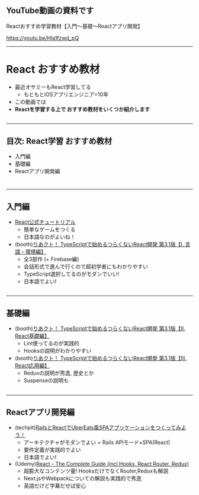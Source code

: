 ## YouTube動画の資料です
Reactおすすめ学習教材【入門〜基礎〜Reactアプリ開発】

https://youtu.be/Hla1fzwd_pQ


---
# React おすすめ教材

- 最近オサミーもReact学習してる
  - もともとiOSアプリエンジニア=10年
- この動画では
- **Reactを学習する上で おすすめ教材をいくつか紹介します**
##
##
##
##
##
##

---
## 目次: React学習 おすすめ教材
- 入門編
- 基礎編
- Reactアプリ開発編
##
##
##
##
##
##
#

---

## 入門編
- [React公式チュートリアル](https://ja.reactjs.org/tutorial/tutorial.html)
  - 簡単なゲームをつくる
  - 日本語なのがよいね！
- (booth)[りあクト！ TypeScriptで始めるつらくないReact開発 第3.1版【Ⅰ. 言語・環境編】](https://oukayuka.booth.pm/items/2368045)
  - 全3部作 (+ Firebase編)
  - 会話形式で進んで行くので超初学者にもわかりやすい
  - TypeScript選択してるのがモダンでいい!
  - 日本語でよい!
##
##
##

---

## 基礎編
- (booth)[りあクト！ TypeScriptで始めるつらくないReact開発 第3.1版【Ⅱ. React基礎編】](https://oukayuka.booth.pm/items/2368019)
  - Lint使ってるのが実践的
  - Hooksの説明がわかりやすい
- (booth)[りあクト！ TypeScriptで始めるつらくないReact開発 第3.1版【Ⅲ. React応用編】](https://oukayuka.booth.pm/items/2367992)
  - Reduxの説明が秀逸, 歴史とか
  - Suspenseの説明も
##
##
##
##


---

## Reactアプリ開発編

- (techpit)[RailsとReactでUberEats風SPAアプリケーションをつくってみよう！](https://www.techpit.jp/courses/138)
  - アーキテクチャがモダンでよい = Rails APIモード×SPA(React)
  - 要件定義が実践的でよい
  - 日本語でよい!
- (Udemy)[React - The Complete Guide (incl Hooks, React Router, Redux)](https://click.linksynergy.com/link?id=2iJbFSWanUE&offerid=507388.1362070&type=2&murl=https%3A%2F%2Fwww.udemy.com%2Fcourse%2Freact-the-complete-guide-incl-redux%2F)
  - 超膨大なコンテンツ量! HooksだけでなくRouter,Reduxも解説
  - Next.jsやWebpackについての解説も実践的で秀逸
  - 英語だけど字幕だせば安心
##
##
